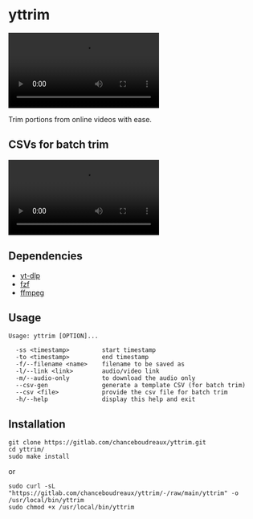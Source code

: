 # yttrim

![yttrim in action.](.assets/yttrim.mp4)

Trim portions from online videos with ease.

## CSVs for batch trim

![Batch trimming with CSVs.](.assets/csv.mp4)

## Dependencies

- [yt-dlp](https://https://github.com/yt-dlp/yt-dlp) 
- [fzf](https://github.com/junegunn/fzf)
- [ffmpeg](https://ffmpeg.org)

## Usage

```
Usage: yttrim [OPTION]...

  -ss <timestamp>         start timestamp
  -to <timestamp>         end timestamp
  -f/--filename <name>    filename to be saved as
  -l/--link <link>        audio/video link
  -m/--audio-only         to download the audio only
  --csv-gen               generate a template CSV (for batch trim)
  --csv <file>            provide the csv file for batch trim
  -h/--help               display this help and exit
```

## Installation

```
git clone https://gitlab.com/chanceboudreaux/yttrim.git
cd yttrim/
sudo make install
```

or

```
sudo curl -sL "https://gitlab.com/chanceboudreaux/yttrim/-/raw/main/yttrim" -o /usr/local/bin/yttrim 
sudo chmod +x /usr/local/bin/yttrim
```
